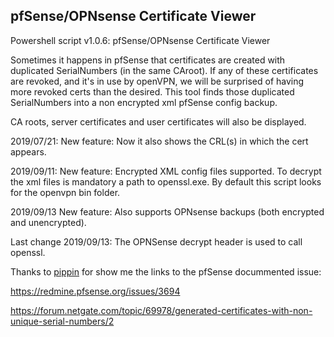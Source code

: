 ## pfSense/OPNsense Certificate Viewer
Powershell script v1.0.6: pfSense/OPNsense Certificate Viewer

Sometimes it happens in pfSense that certificates are created with
duplicated SerialNumbers (in the same CAroot). If any of these certificates
are revoked, and it's in use by openVPN, we will be surprised of having more
revoked certs than the desired. This tool finds those duplicated SerialNumbers
into a non encrypted xml pfSense config backup.

CA roots, server certificates and user certificates will also be displayed.

2019/07/21: New feature: Now it also shows the CRL(s) in which the cert appears.

2019/09/11: New feature: Encrypted XML config files supported. To decrypt the xml files is mandatory a path to openssl.exe. By default this script looks for the openvpn bin folder.

2019/09/13 New feature: Also supports OPNsense backups (both encrypted and unencrypted).

Last change 2019/09/13: The OPNSense decrypt header is used to call openssl.

Thanks to [pippin](https://forum.netgate.com/user/pippin) for show me the links to the pfSense docummented issue:

https://redmine.pfsense.org/issues/3694

https://forum.netgate.com/topic/69978/generated-certificates-with-non-unique-serial-numbers/2
